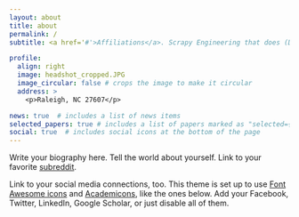 ```yaml
---
layout: about
title: about
permalink: /
subtitle: <a href='#'>Affiliations</a>. Scrapy Engineering that does (Deep learning + Fraud Detection + Physics)

profile:
  align: right
  image: headshot_cropped.JPG
  image_circular: false # crops the image to make it circular
  address: >
    <p>Raleigh, NC 27607</p>

news: true  # includes a list of news items
selected_papers: true # includes a list of papers marked as "selected={true}"
social: true  # includes social icons at the bottom of the page
---
```


Write your biography here. Tell the world about yourself. Link to your favorite [subreddit](http://reddit.com).

Link to your social media connections, too. This theme is set up to use [Font Awesome icons](http://fortawesome.github.io/Font-Awesome/) and [Academicons](https://jpswalsh.github.io/academicons/), like the ones below. Add your Facebook, Twitter, LinkedIn, Google Scholar, or just disable all of them.
